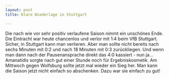 ```yaml
---
layout: post
title: Klare Niederlage in Stuttgart

---
```


Die nach wie vor sehr positiv verlaufene Saison nimmt ein unschönes Ende. Die Eintracht war heute chancenlos und verlor mit 1:4 beim VfB Stuttgart. Sicher, in Stuttgart kann man verlieren. Aber man sollte nicht bereits nach sechs Minuten mit 0:2 und nach 18 Minuten mit 0:3 zurückliegen. Und wenn man dann nach der Pausenansprache direkt das 4:0 kassiert - nun ja... Amanatidis sorgte nach gut einer Stunde noch für Ergebniskosmetik. Am Mittwoch gegen Wolfsburg sollte jetzt mal wieder ein Sieg her. Man kann die Saison jetzt nicht einfach so abschenken. Dazu war sie einfach zu gut!


